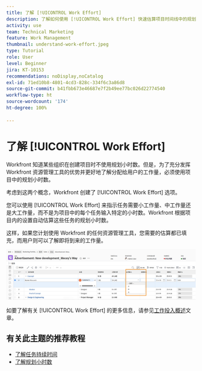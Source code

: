 ```yaml
---
title: 了解 [!UICONTROL Work Effort]
description: 了解如何使用 [!UICONTROL Work Effort] 快速估算项目时间线中的规划小时数。
activity: use
team: Technical Marketing
feature: Work Management
thumbnail: understand-work-effort.jpeg
type: Tutorial
role: User
level: Beginner
jira: KT-10153
recommendations: noDisplay,noCatalog
exl-id: 71ed10b8-4801-4cd3-828c-334f6c3a86d8
source-git-commit: b41fbb673e46687e7f2b49ee77bc026d22774540
workflow-type: ht
source-wordcount: '174'
ht-degree: 100%

---
```


# 了解 [!UICONTROL Work Effort]

Workfront 知道某些组织在创建项目时不使用规划小时数。但是，为了充分发挥 Workfront 资源管理工具的优势并更好地了解分配给用户的工作量，必须使用项目中的规划小时数。

考虑到这两个概念，Workfront 创建了 [!UICONTROL Work Effort] 选项。

您可以使用 [!UICONTROL Work Effort] 来指示任务需要小工作量、中工作量还是大工作量，而不是为项目中的每个任务输入特定的小时数。Workfront 根据项目内的设置自动估算这些任务的规划小时数。

这样，如果您计划使用 Workfront 的任何资源管理工具，您需要的估算都已填充，而用户则可以了解即将到来的工作量。

![带有 [!UICONTROL Work Effort] 列的项目任务列表](assets/planner-fund-work-effort.png)

如要了解有关 [!UICONTROL Work Effort] 的更多信息，请参见[工作投入概述](https://experienceleague.adobe.com/docs/workfront/using/manage-work/tasks/task-information/work-effort.html?lang=zh-Hans)文章。

## 有关此主题的推荐教程

* [了解任务持续时间](https://experienceleague.adobe.com/zh-hans/docs/workfront-learn/tutorials-workfront/manage-work/tasks/understand-task-durations)
* [了解规划小时数](https://experienceleague.adobe.com/zh-hans/docs/workfront-learn/tutorials-workfront/manage-work/tasks/understand-planned-hours)
